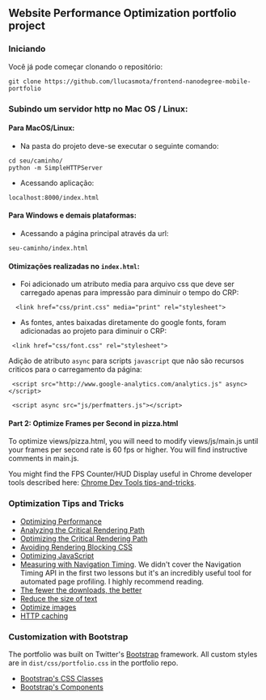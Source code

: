 ## Website Performance Optimization portfolio project
### Iniciando

Você já pode começar clonando o repositório:
```
git clone https://github.com/llucasmota/frontend-nanodegree-mobile-portfolio
```
### **Subindo um servidor http no Mac OS / Linux:**
#### Para MacOS/Linux:
* Na pasta do projeto deve-se executar o seguinte comando:
```
cd seu/caminho/
python -m SimpleHTTPServer
```
* Acessando aplicação:
```
localhost:8000/index.html
```
#### Para Windows e demais plataformas:

* Acessando a página principal através da url:
```
seu-caminho/index.html
```
#### Otimizações realizadas no ```index.html```:

* Foi adicionado um atributo media para arquivo css que deve ser carregado apenas para impressão para diminuir o tempo do CRP:
```
  <link href="css/print.css" media="print" rel="stylesheet">
```
* As fontes, antes baixadas diretamente do google fonts, foram adicionadas ao projeto para diminuir o CRP:
```
 <link href="css/font.css" rel="stylesheet">
```
Adição de atributo ```async``` para scripts ```javascript``` que não são recursos criticos para o carregamento da página:

 ```
  <script src="http://www.google-analytics.com/analytics.js" async></script>
``` 

```
 <script async src="js/perfmatters.js"></script>
```



#### Part 2: Optimize Frames per Second in pizza.html

To optimize views/pizza.html, you will need to modify views/js/main.js until your frames per second rate is 60 fps or higher. You will find instructive comments in main.js. 

You might find the FPS Counter/HUD Display useful in Chrome developer tools described here: [Chrome Dev Tools tips-and-tricks](https://developer.chrome.com/devtools/docs/tips-and-tricks).

### Optimization Tips and Tricks
* [Optimizing Performance](https://developers.google.com/web/fundamentals/performance/ "web performance")
* [Analyzing the Critical Rendering Path](https://developers.google.com/web/fundamentals/performance/critical-rendering-path/analyzing-crp.html "analyzing crp")
* [Optimizing the Critical Rendering Path](https://developers.google.com/web/fundamentals/performance/critical-rendering-path/optimizing-critical-rendering-path.html "optimize the crp!")
* [Avoiding Rendering Blocking CSS](https://developers.google.com/web/fundamentals/performance/critical-rendering-path/render-blocking-css.html "render blocking css")
* [Optimizing JavaScript](https://developers.google.com/web/fundamentals/performance/critical-rendering-path/adding-interactivity-with-javascript.html "javascript")
* [Measuring with Navigation Timing](https://developers.google.com/web/fundamentals/performance/critical-rendering-path/measure-crp.html "nav timing api"). We didn't cover the Navigation Timing API in the first two lessons but it's an incredibly useful tool for automated page profiling. I highly recommend reading.
* <a href="https://developers.google.com/web/fundamentals/performance/optimizing-content-efficiency/eliminate-downloads.html">The fewer the downloads, the better</a>
* <a href="https://developers.google.com/web/fundamentals/performance/optimizing-content-efficiency/optimize-encoding-and-transfer.html">Reduce the size of text</a>
* <a href="https://developers.google.com/web/fundamentals/performance/optimizing-content-efficiency/image-optimization.html">Optimize images</a>
* <a href="https://developers.google.com/web/fundamentals/performance/optimizing-content-efficiency/http-caching.html">HTTP caching</a>

### Customization with Bootstrap
The portfolio was built on Twitter's <a href="http://getbootstrap.com/">Bootstrap</a> framework. All custom styles are in `dist/css/portfolio.css` in the portfolio repo.

* <a href="http://getbootstrap.com/css/">Bootstrap's CSS Classes</a>
* <a href="http://getbootstrap.com/components/">Bootstrap's Components</a>
